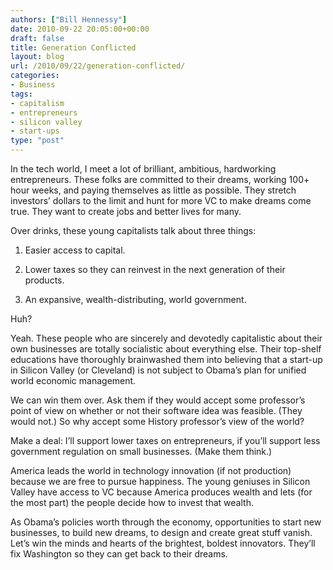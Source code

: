 ```yaml
---
authors: ["Bill Hennessy"]
date: 2010-09-22 20:05:00+00:00
draft: false
title: Generation Conflicted
layout: blog
url: /2010/09/22/generation-conflicted/
categories:
- Business
tags:
- capitalism
- entrepreneurs
- silicon valley
- start-ups
type: "post"
---
```


In the tech world, I meet a lot of brilliant, ambitious, hardworking entrepreneurs. These folks are committed to their dreams, working 100+ hour weeks, and paying themselves as little as possible. They stretch investors’ dollars to the limit and hunt for more VC to make dreams come true. They want to create jobs and better lives for many.

 

Over drinks, these young capitalists talk about three things:

 

1. Easier access to capital.

 

2. Lower taxes so they can reinvest in the next generation of their products.

 

3. An expansive, wealth-distributing, world government.

 

Huh?

 

Yeah. These people who are sincerely and devotedly capitalistic about their own businesses are totally socialistic about everything else. Their top-shelf educations have thoroughly brainwashed them into believing that a start-up in Silicon Valley (or Cleveland) is not subject to Obama’s plan for unified world economic management.

 

We can win them over. Ask them if they would accept some professor’s point of view on whether or not their software idea was feasible. (They would not.) So why accept some History professor’s view of the world? 

 

Make a deal: I’ll support lower taxes on entrepreneurs, if you’ll support less government regulation on small businesses. (Make them think.) 

 

America leads the world in technology innovation (if not production) because we are free to pursue happiness. The young geniuses in Silicon Valley have access to VC because America produces wealth and lets (for the most part) the people decide how to invest that wealth.

 

As Obama’s policies worth through the economy, opportunities to start new businesses, to build new dreams, to design and create great stuff vanish. Let’s win the minds and hearts of the brightest, boldest innovators. They’ll fix Washington so they can get back to their dreams. 

